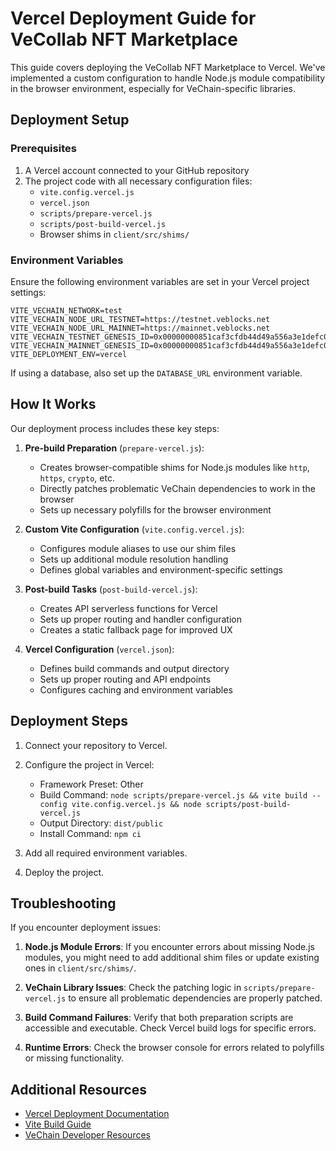 # Vercel Deployment Guide for VeCollab NFT Marketplace

This guide covers deploying the VeCollab NFT Marketplace to Vercel. We've implemented a custom configuration to handle Node.js module compatibility in the browser environment, especially for VeChain-specific libraries.

## Deployment Setup

### Prerequisites

1. A Vercel account connected to your GitHub repository
2. The project code with all necessary configuration files:
   - `vite.config.vercel.js`
   - `vercel.json`
   - `scripts/prepare-vercel.js`
   - `scripts/post-build-vercel.js`
   - Browser shims in `client/src/shims/`

### Environment Variables

Ensure the following environment variables are set in your Vercel project settings:

```
VITE_VECHAIN_NETWORK=test
VITE_VECHAIN_NODE_URL_TESTNET=https://testnet.veblocks.net
VITE_VECHAIN_NODE_URL_MAINNET=https://mainnet.veblocks.net
VITE_VECHAIN_TESTNET_GENESIS_ID=0x00000000851caf3cfdb44d49a556a3e1defc0ae1207be6ac36cc2d1b1c232409
VITE_VECHAIN_MAINNET_GENESIS_ID=0x00000000851caf3cfdb44d49a556a3e1defc0ae1207be6ac36cc2d1b1c232409
VITE_DEPLOYMENT_ENV=vercel
```

If using a database, also set up the `DATABASE_URL` environment variable.

## How It Works

Our deployment process includes these key steps:

1. **Pre-build Preparation** (`prepare-vercel.js`):
   - Creates browser-compatible shims for Node.js modules like `http`, `https`, `crypto`, etc.
   - Directly patches problematic VeChain dependencies to work in the browser
   - Sets up necessary polyfills for the browser environment

2. **Custom Vite Configuration** (`vite.config.vercel.js`):
   - Configures module aliases to use our shim files
   - Sets up additional module resolution handling
   - Defines global variables and environment-specific settings

3. **Post-build Tasks** (`post-build-vercel.js`):
   - Creates API serverless functions for Vercel
   - Sets up proper routing and handler configuration
   - Creates a static fallback page for improved UX

4. **Vercel Configuration** (`vercel.json`):
   - Defines build commands and output directory
   - Sets up proper routing and API endpoints
   - Configures caching and environment variables

## Deployment Steps

1. Connect your repository to Vercel.
2. Configure the project in Vercel:
   - Framework Preset: Other
   - Build Command: `node scripts/prepare-vercel.js && vite build --config vite.config.vercel.js && node scripts/post-build-vercel.js`
   - Output Directory: `dist/public`
   - Install Command: `npm ci`

3. Add all required environment variables.
4. Deploy the project.

## Troubleshooting

If you encounter deployment issues:

1. **Node.js Module Errors**: If you encounter errors about missing Node.js modules, you might need to add additional shim files or update existing ones in `client/src/shims/`.

2. **VeChain Library Issues**: Check the patching logic in `scripts/prepare-vercel.js` to ensure all problematic dependencies are properly patched.

3. **Build Command Failures**: Verify that both preparation scripts are accessible and executable. Check Vercel build logs for specific errors.

4. **Runtime Errors**: Check the browser console for errors related to polyfills or missing functionality.

## Additional Resources

- [Vercel Deployment Documentation](https://vercel.com/docs/deployments/overview)
- [Vite Build Guide](https://vitejs.dev/guide/build)
- [VeChain Developer Resources](https://developers.vechain.org/)